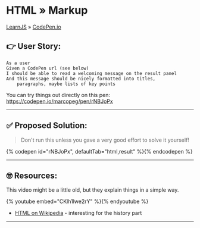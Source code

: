 # HTML » Markup

[LearnJS](../../../README.md) » [CodePen.io](../README.md)

## 👉 User Story:

```
As a user
Given a CodePen url (see below)
I should be able to read a welcoming message on the result panel
And this message should be nicely formatted into titles,
    paragraphs, maybe lists of key points
```

You can try things out directly on this pen:  
https://codepen.io/marcopeg/pen/rNBJoPx

---

## ✅ Proposed Solution:

> Don't run this unless you gave a very good effort to solve it yourself!

{% codepen id="rNBJoPx", defaultTab="html,result" %}{% endcodepen %}

---

## 🤓 Resources:

This video might be a little old, but they explain things in a simple way.

{% youtube embed="CKlh1lwe2rY" %}{% endyoutube %}

- [HTML on Wikipedia][1] - interesting for the history part

---

[1]: https://en.wikipedia.org/wiki/HTML "HTML"
